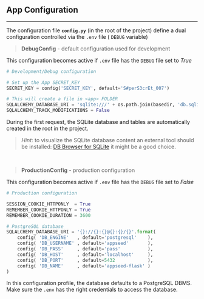 ## App Configuration
---

The configuration file **`config.py`** (in the root of the project) define a dual configuration controlled via the `.env` file ( `DEBUG` variable)

> **DebugConfig** - default configuration used for development

This configuration becomes active if `.env` file has the `DEBUG` file set to *True*

```python
# Development/Debug configuration

# Set up the App SECRET_KEY
SECRET_KEY = config('SECRET_KEY', default='S#perS3crEt_007')

# This will create a file in <app> FOLDER
SQLALCHEMY_DATABASE_URI = 'sqlite:///' + os.path.join(basedir, 'db.sqlite3')
SQLALCHEMY_TRACK_MODIFICATIONS = False

```

During the first request, the SQLite database and tables are automatically created in the root in the project.

> *Hint*: to visualize the SQLite database content an external tool should be installed: [DB Browser for SQLite](https://sqlitebrowser.org/) it might be a good choice.

<br />

> **ProductionConfig** - production configuration

This configuration becomes active if `.env` file has the `DEBUG` file set to *False*

```python
# Production configuration

SESSION_COOKIE_HTTPONLY  = True
REMEMBER_COOKIE_HTTPONLY = True
REMEMBER_COOKIE_DURATION = 3600

# PostgreSQL database
SQLALCHEMY_DATABASE_URI = '{}://{}:{}@{}:{}/{}'.format(
    config( 'DB_ENGINE'   , default='postgresql'    ),
    config( 'DB_USERNAME' , default='appseed'       ),
    config( 'DB_PASS'     , default='pass'          ),
    config( 'DB_HOST'     , default='localhost'     ),
    config( 'DB_PORT'     , default=5432            ),
    config( 'DB_NAME'     , default='appseed-flask' )
)

```

In this configuration profile, the database defaults to a PostgreSQL DBMS. Make sure the `.env` has the right credentials to access the database.

<br />

